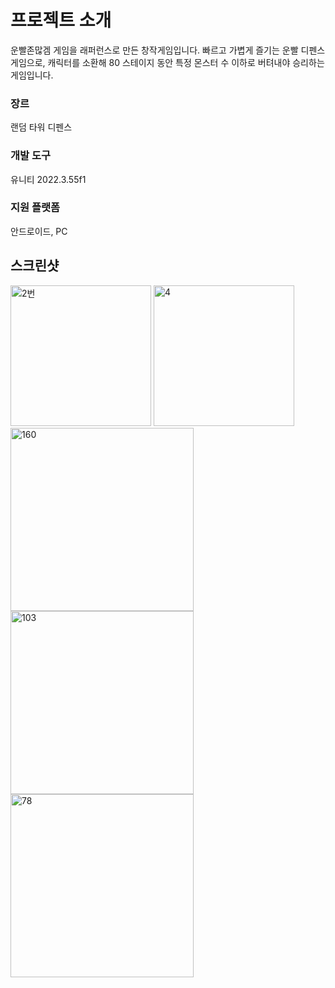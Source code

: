 # 프로젝트 소개
운빨존많겜 게임을 래퍼런스로 만든 창작게임입니다.
빠르고 가볍게 즐기는 운빨 디펜스 게임으로, 캐릭터를 소환해 80 스테이지 동안 특정 몬스터 수 이하로 버텨내야 승리하는 게임입니다.

### 장르
랜덤 타워 디펜스

### 개발 도구
유니티 2022.3.55f1
### 지원 플랫폼
안드로이드, PC
## 스크린샷
<img width="225" alt="2번" src="https://github.com/user-attachments/assets/2bcd084d-3893-495f-abde-bdb3d67082dd" />
<img width="225" alt="4" src="https://github.com/user-attachments/assets/bbee4967-5a0d-491a-bbb2-da803a468bd5" />
<img width="293" alt="160" src="https://github.com/user-attachments/assets/b8a0f9a9-c839-477b-b4df-80007f1485b0" />
<img width="293" alt="103" src="https://github.com/user-attachments/assets/49d2b50a-705c-40d1-a760-2fc557d1e939" />
<img width="293" alt="78" src="https://github.com/user-attachments/assets/ff5c4e4f-f478-48c2-944f-6b6cdcb6e807" />
